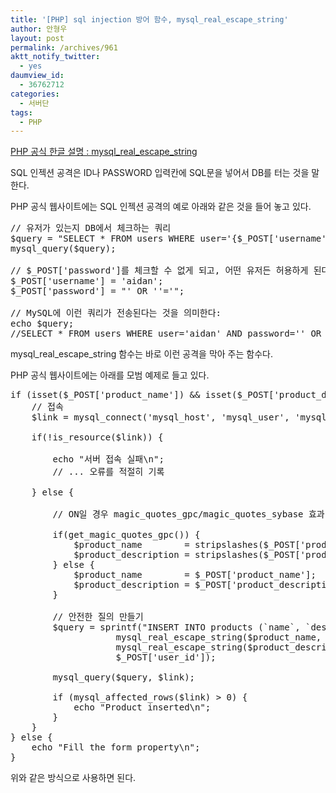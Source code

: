 ```yaml
---
title: '[PHP] sql injection 방어 함수, mysql_real_escape_string'
author: 안형우
layout: post
permalink: /archives/961
aktt_notify_twitter:
  - yes
daumview_id:
  - 36762712
categories:
  - 서버단
tags:
  - PHP
---
```

[PHP 공식 한글 설명 : mysql\_real\_escape_string][1]

SQL 인젝션 공격은 ID나 PASSWORD 입력칸에 SQL문을 넣어서 DB를 터는 것을 말한다.

PHP 공식 웹사이트에는 SQL 인젝션 공격의 예로 아래와 같은 것을 들어 놓고 있다.

<pre class="brush:php">// 유저가 있는지 DB에서 체크하는 쿼리
$query = "SELECT * FROM users WHERE user=&#039;{$_POST[&#039;username&#039;]}&#039; AND password=&#039;{$_POST[&#039;password&#039;]}&#039;";
mysql_query($query);

// $_POST[&#039;password&#039;]를 체크할 수 없게 되고, 어떤 유저든 허용하게 된다. 예를 들면:
$_POST[&#039;username&#039;] = &#039;aidan&#039;;
$_POST[&#039;password&#039;] = "&#039; OR &#039;&#039;=&#039;";

// MySQL에 이런 쿼리가 전송된다는 것을 의미한다:
echo $query;
//SELECT * FROM users WHERE user=&#039;aidan&#039; AND password=&#039;&#039; OR &#039;&#039;=&#039;&#039;</pre>

mysql\_real\_escape_string 함수는 바로 이런 공격을 막아 주는 함수다.

PHP 공식 웹사이트에는 아래를 모범 예제로 들고 있다.

<pre class="brush:php">if (isset($_POST[&#039;product_name&#039;]) && isset($_POST[&#039;product_description&#039;]) && isset($_POST[&#039;user_id&#039;])) {
    // 접속
    $link = mysql_connect(&#039;mysql_host&#039;, &#039;mysql_user&#039;, &#039;mysql_password&#039;);

    if(!is_resource($link)) {

        echo "서버 접속 실패\n";
        // ... 오류를 적절히 기록

    } else {

        // ON일 경우 magic_quotes_gpc/magic_quotes_sybase 효과 제거

        if(get_magic_quotes_gpc()) {
            $product_name        = stripslashes($_POST[&#039;product_name&#039;]);
            $product_description = stripslashes($_POST[&#039;product_description&#039;]);
        } else {
            $product_name        = $_POST[&#039;product_name&#039;];
            $product_description = $_POST[&#039;product_description&#039;];
        }

        // 안전한 질의 만들기
        $query = sprintf("INSERT INTO products (`name`, `description`, `user_id`) VALUES (&#039;%s&#039;, &#039;%s&#039;, %d)",
                    mysql_real_escape_string($product_name, $link),
                    mysql_real_escape_string($product_description, $link),
                    $_POST[&#039;user_id&#039;]);

        mysql_query($query, $link);

        if (mysql_affected_rows($link) &gt; 0) {
            echo "Product inserted\n";
        }
    }
} else {
    echo "Fill the form property\n";
}</pre>

위와 같은 방식으로 사용하면 된다.

 [1]: http://www.php.net/manual/kr/function.mysql-real-escape-string.php
